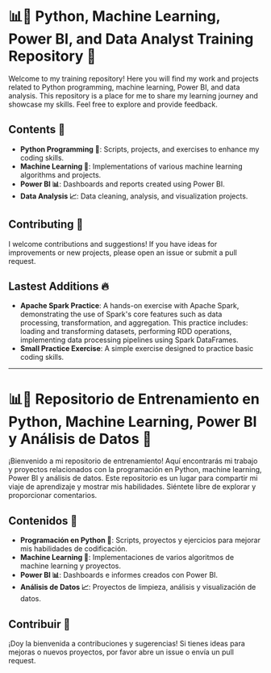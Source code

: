 # 📊🧠 Python, Machine Learning, Power BI, and Data Analyst Training Repository 📂

Welcome to my training repository! Here you will find my work and projects related to Python programming, machine learning, Power BI, and data analysis. This repository is a place for me to share my learning journey and showcase my skills. Feel free to explore and provide feedback.

## Contents 📁

- **Python Programming 🐍**: Scripts, projects, and exercises to enhance my coding skills.
- **Machine Learning 🤖**: Implementations of various machine learning algorithms and projects.
- **Power BI 📊**: Dashboards and reports created using Power BI.
- **Data Analysis 📈**: Data cleaning, analysis, and visualization projects.

## Contributing 🤝

I welcome contributions and suggestions! If you have ideas for improvements or new projects, please open an issue or submit a pull request.

## Lastest Additions 🔥
- **Apache Spark Practice**: A hands-on exercise with Apache Spark, demonstrating the use of Spark's core features such as data processing, transformation, and aggregation. This practice includes: loading and transforming datasets, performing RDD operations, implementing data processing pipelines using Spark DataFrames.
- **Small Practice Exercise**: A simple exercise designed to practice basic coding skills.

---

# 📊🧠 Repositorio de Entrenamiento en Python, Machine Learning, Power BI y Análisis de Datos 📂

¡Bienvenido a mi repositorio de entrenamiento! Aquí encontrarás mi trabajo y proyectos relacionados con la programación en Python, machine learning, Power BI y análisis de datos. Este repositorio es un lugar para compartir mi viaje de aprendizaje y mostrar mis habilidades. Siéntete libre de explorar y proporcionar comentarios.

## Contenidos 📁

- **Programación en Python 🐍**: Scripts, proyectos y ejercicios para mejorar mis habilidades de codificación.
- **Machine Learning 🤖**: Implementaciones de varios algoritmos de machine learning y proyectos.
- **Power BI 📊**: Dashboards e informes creados con Power BI.
- **Análisis de Datos 📈**: Proyectos de limpieza, análisis y visualización de datos.

## Contribuir 🤝

¡Doy la bienvenida a contribuciones y sugerencias! Si tienes ideas para mejoras o nuevos proyectos, por favor abre un issue o envía un pull request.





